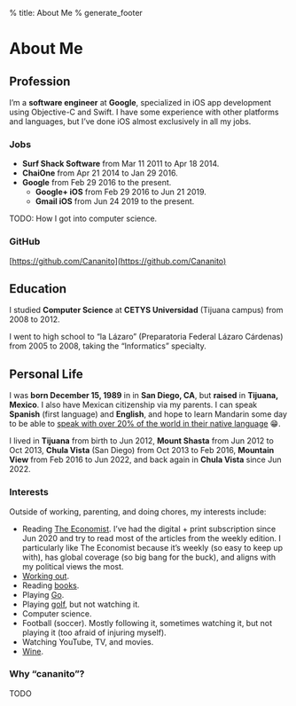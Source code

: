 % title: About Me
% generate_footer

# About Me

## Profession

I’m a **software engineer** at **Google**, specialized in iOS app development using Objective-C and Swift. I have some experience with other platforms and languages, but I’ve done iOS almost exclusively in all my jobs.

### Jobs

* **Surf Shack Software** from Mar 11 2011 to Apr 18 2014.
* **ChaiOne** from Apr 21 2014 to Jan 29 2016.
* **Google** from Feb 29 2016 to the present.
    * **Google+ iOS** from Feb 29 2016 to Jun 21 2019.
    * **Gmail iOS** from Jun 24 2019 to the present.

TODO: How I got into computer science.

### GitHub

[https://github.com/Cananito](https://github.com/Cananito)

## Education

I studied **Computer Science** at **CETYS Universidad** (Tijuana campus) from 2008 to 2012.

I went to high school to “la Lázaro” (Preparatoria Federal Lázaro Cárdenas) from 2005 to 2008, taking the “Informatics” specialty.

## Personal Life

I was **born December 15, 1989** in in **San Diego, CA**, but **raised** in **Tijuana, Mexico**. I also have Mexican citizenship via my parents. I can speak **Spanish** (first language) and **English**, and hope to learn Mandarin some day to be able to [speak with over 20% of the world in their native language](https://en.wikipedia.org/wiki/List_of_languages_by_number_of_native_speakers) 😁.

I lived in **Tijuana** from birth to Jun 2012, **Mount Shasta** from Jun 2012 to Oct 2013, **Chula Vista** (San Diego) from Oct 2013 to Feb 2016, **Mountain View** from Feb 2016 to Jun 2022, and back again in **Chula Vista** since Jun 2022.

### Interests

Outside of working, parenting, and doing chores, my interests include:

* Reading [The Economist](https://www.economist.com/). I’ve had the digital + print subscription since Jun 2020 and try to read most of the articles from the weekly edition. I particularly like The Economist because it’s weekly (so easy to keep up with), has global coverage (so big bang for the buck), and aligns with my political views the most.
* [Working out](fitness.html).
* Reading [books](books.html).
* Playing [Go](go.html).
* Playing [golf](golf.html), but not watching it.
* Computer science.
* Football (soccer). Mostly following it, sometimes watching it, but not playing it (too afraid of injuring myself).
* Watching YouTube, TV, and movies.
* [Wine](wine.html).

### Why “cananito”?

TODO
